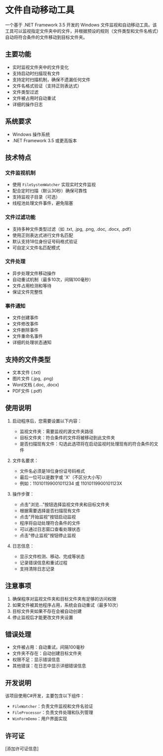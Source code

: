 # 文件自动移动工具

一个基于 .NET Framework 3.5 开发的 Windows 文件监视和自动移动工具。该工具可以监视指定文件夹中的文件，并根据预设的规则（文件类型和文件名格式）自动将符合条件的文件移动到目标文件夹。

## 主要功能

- 实时监视文件夹中的文件变化
- 支持启动时扫描现有文件
- 支持定时扫描机制，确保不遗漏任何文件
- 文件名格式验证（支持正则表达式）
- 文件类型过滤
- 文件被占用时自动重试
- 详细的操作日志

## 系统要求

- Windows 操作系统
- .NET Framework 3.5 或更高版本

## 技术特点

### 文件监视机制
- 使用 `FileSystemWatcher` 实现实时文件监视
- 配合定时扫描（默认30秒）确保可靠性
- 支持监视子目录（可选）
- 线程池处理文件事件，避免阻塞

### 文件过滤功能
- 支持多种文件类型过滤（如 .txt, .jpg, .png, .doc, .docx, .pdf）
- 使用正则表达式进行文件名匹配
- 默认支持18位身份证号码格式验证
- 可自定义文件名匹配模式

### 文件处理
- 异步处理文件移动操作
- 自动重试机制（最多10次，间隔100毫秒）
- 文件占用检测和等待
- 保证文件完整性

### 事件通知
- 文件创建事件
- 文件修改事件
- 文件删除事件
- 文件重命名事件
- 详细的处理状态通知

## 支持的文件类型

- 文本文件 (.txt)
- 图片文件 (.jpg, .png)
- Word文档 (.doc, .docx)
- PDF文件 (.pdf)

## 使用说明

1. 启动程序后，您需要设置以下内容：
   - 监视文件夹：需要监视的源文件夹路径
   - 目标文件夹：符合条件的文件将被移动到此文件夹
   - 是否扫描现有文件：勾选此选项将在启动监视时处理现有的符合条件的文件

2. 文件名要求：
   - 文件名必须是18位身份证号码格式
   - 最后一位可以是数字或 'X'（不区分大小写）
   - 例如：110101199001011234 或 11010119900101123X

3. 操作步骤：
   - 点击"浏览..."按钮选择监视文件夹和目标文件夹
   - 根据需要选择是否扫描现有文件
   - 点击"开始监视"按钮启动监视
   - 程序将自动处理符合条件的文件
   - 可以通过日志窗口查看处理状态
   - 点击"停止监视"按钮停止监视

4. 日志信息：
   - 显示文件检测、移动、完成等状态
   - 记录错误信息和重试过程
   - 支持清除日志记录

## 注意事项

1. 确保程序对监视文件夹和目标文件夹有足够的访问权限
2. 如果文件被其他程序占用，系统会自动重试（最多10次）
3. 目标文件夹如果不存在会被自动创建
4. 停止监视后才能更改文件夹设置

## 错误处理

- 文件被占用：自动重试，间隔100毫秒
- 文件夹不存在：自动创建目标文件夹
- 权限不足：显示错误信息
- 其他错误：在日志中显示详细错误信息

## 开发说明

该项目使用C#开发，主要包含以下组件：

- `FileWatcher`：负责文件监视和文件名验证
- `FileProcessor`：负责文件处理和队列管理
- `WinFormDemo`：用户界面实现

## 许可证

[添加许可证信息]
 